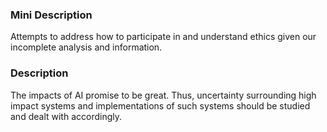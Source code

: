 ### Mini Description

Attempts to address how to participate in and understand ethics given our incomplete analysis and information.

### Description

The impacts of AI promise to be great. Thus, uncertainty surrounding high impact systems and implementations of such systems should be studied and dealt with accordingly.
